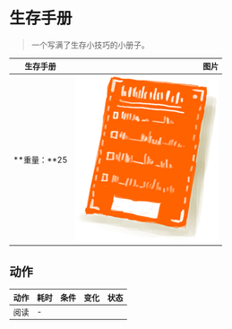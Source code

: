 # 生存手册  
> 一个写满了生存小技巧的小册子。  
  
  生存手册  |   图片   
 ----  |  ----:   
 **重量：**25  |  <img decoding="async" src="Sprite/Leaflet.png" href="a.md" style="max-width:300px;max-height:300px;">   
  
## 动作  
动作  |  耗时  |  条件  |  变化  |  状态  
----  |  ----  |  ----  |  ----  |  ----  
阅读<br>  |  -  |    |    |    


<script>document.title="生存手册 - 卡牌生存百科 Card Survival Wiki";</script>